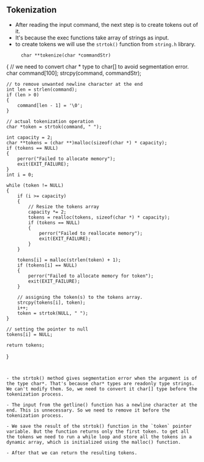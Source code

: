 ## Tokenization

- After reading the input command, the next step is to create tokens out of it.
- It's because the exec functions take array of strings as input.
- to create tokens we will use the `strtok()`  function from `string.h` library.
  ```
    char **tokenize(char *commandStr)
{
    // we need to convert char * type to char[] to avoid segmentation error.
    char command[100];
    strcpy(command, commandStr);

    // to remove unwanted newline character at the end
    int len = strlen(command);
    if (len > 0)
    {
        command[len - 1] = '\0';
    }

    // actual tokenization operation
    char *token = strtok(command, " ");

    int capacity = 2;
    char **tokens = (char **)malloc(sizeof(char *) * capacity);
    if (tokens == NULL)
    {
        perror("Failed to allocate memory");
        exit(EXIT_FAILURE);
    }
    int i = 0;

    while (token != NULL)
    {
        if (i >= capacity)
        {
            // Resize the tokens array
            capacity *= 2;
            tokens = realloc(tokens, sizeof(char *) * capacity);
            if (tokens == NULL)
            {
                perror("Failed to reallocate memory");
                exit(EXIT_FAILURE);
            }
        }

        tokens[i] = malloc(strlen(token) + 1);
        if (tokens[i] == NULL)
        {
            perror("Failed to allocate memory for token");
            exit(EXIT_FAILURE);
        }

        // assigning the token(s) to the tokens array.
        strcpy(tokens[i], token);
        i++;
        token = strtok(NULL, " ");
    }

    // setting the pointer to null
    tokens[i] = NULL;

    return tokens;
}
  ```


- the strtok() method gives segmentation error when the argument is of the type char*. That's because char* types are readonly type strings. We can't modify them. So, we need to convert it char[] type before the tokenization process.

- The input from the getline() function has a newline character at the end. This is unnecessary. So we need to remove it before the tokenization process.

- We save the result of the strtok() function in the `token` pointer variable. But the function returns only the first token. to get all the tokens we need to run a while loop and store all the tokens in a dynamic array, which is initialized using the malloc() function.

- After that we can return the resulting tokens.
